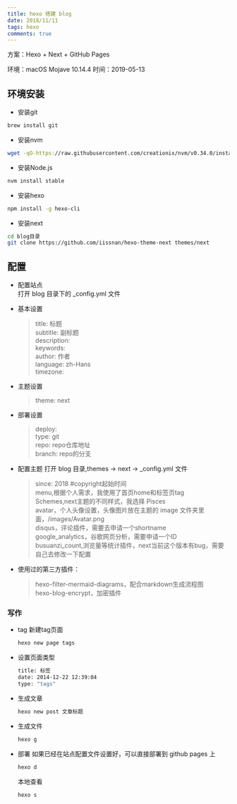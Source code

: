 ```yaml
---
title: hexo 搭建 blog
date: 2018/11/11
tags: hexo
comments: true
---
```


方案：Hexo + Next + GitHub Pages
<!--more-->

环境：macOS Mojave 10.14.4  时间：2019-05-13

<!--more-->

## 环境安装

* 安装git

```bash
brew install git
```

* 安装nvm

```bash
wget -qO-https://raw.githubusercontent.com/creationix/nvm/v0.34.0/install.sh |bash
```

* 安装Node.js

```bash
nvm install stable
```

* 安装hexo

```bash
npm install -g hexo-cli
```

* 安装next  

```bash
cd blog目录  
git clone https://github.com/iissnan/hexo-theme-next themes/next
```

## 配置

* 配置站点  
    打开 blog 目录下的 _config.yml 文件

* 基本设置

    >title: 标题  
    >subtitle: 副标题  
    >description:  
    >keywords:  
    >author: 作者  
    >language: zh-Hans  
    >timezone:  

* 主题设置

    >theme: next

* 部署设置

    >deploy:  
    >type: git  
    >repo: repo仓库地址  
    >branch: repo的分支  

* 配置主题
    打开 blog 目录,themes -> next -> _config.yml 文件
    >since: 2018 #copyright起始时间  
    >menu,根据个人需求，我使用了首页home和标签页tag  
    >Schemes,next主题的不同样式，我选择 Pisces  
    >avatar，个人头像设置，头像图片放在主题的 image 文件夹里面，/images/Avatar.png  
    >disqus，评论插件，需要去申请一个shortname  
    >google_analytics，谷歌网页分析，需要申请一个ID  
    >busuanzi_count,浏览量等统计插件，next当前这个版本有bug，需要自己去修改一下配置  

* 使用过的第三方插件：  
    >hexo-filter-mermaid-diagrams，配合markdown生成流程图  
    >hexo-blog-encrypt，加密插件  

### 写作

* tag
新建tag页面

    ```bash
    hexo new page tags
    ```

* 设置页面类型

    ```bash
    title: 标签
    date: 2014-12-22 12:39:04
    type: "tags"
    ```

* 生成文章

    ```bash
    hexo new post 文章标题
    ```

* 生成文件

    ```bash
    hexo g
    ```

* 部署
如果已经在站点配置文件设置好，可以直接部署到 github pages 上

    ```bash
    hexo d
    ```

    本地查看

    ```bash
    hexo s
    ```
